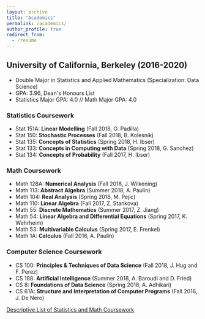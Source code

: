 ```yaml
---
layout: archive
title: "Academics"
permalink: /academics/
author_profile: true
redirect_from:
  - /resume
---
```


## University of California, Berkeley (2016-2020)
- Double Major in Statistics and Applied Mathematics (Specialization: Data Science)
- GPA: 3.96, Dean's Honours List
- Statistics Major GPA: 4.0 // Math Major GPA: 4.0

### Statistics Coursework

- Stat 151A: **Linear Modelling** (Fall 2018, O. Padilla)
- Stat 150: **Stochastic Processes** (Fall 2018, B. Kolesnik)
- Stat 135: **Concepts of Statistics** (Spring 2018, H. Ibser)
- Stat 133: **Concepts in Computing with Data** (Spring 2018, G. Sanchez)
- Stat 134: **Concepts of Probability** (Fall 2017, H. Ibser)

### Math Coursework

- Math 128A: **Numerical Analysis** (Fall 2018, J. Wilkening)
- Math 113: **Abstract Algebra** (Summer 2018, A. Paulin)
- Math 104: **Real Analysis** (Spring 2018, M. Pejic)
- Math 110: **Linear Algebra** (Fall 2017, Z. Stankova)
- Math 55: **Discrete Mathematics** (Summer 2017, Z. Jiang)
- Math 54: **Linear Algebra and Differential Equations** (Spring 2017, K. Wehrheim)
- Math 53: **Multivariable Calculus** (Spring 2017, E. Frenkel)
- Math 1A: **Calculus** (Fall 2016, A. Paulin)

### Computer Science Coursework

- CS 100: **Principles & Techniques of Data Science** (Fall 2018, J. Hug and F. Perez)
- CS 188: **Artificial Intelligence** (Summer 2018,  A. Baroudi and D. Fried)
- CS 8: **Foundations of Data Science** (Spring 2018, A. Adhikari)
- CS 61A: **Structure and Interpretation of Computer Programs** (Fall 2016, J. De Nero)

[Descriptive List of Statistics and Math Coursework](https:/hLuo27.github.io/files/Descriptive_List_of_Statistics_and_Math_Coursework)